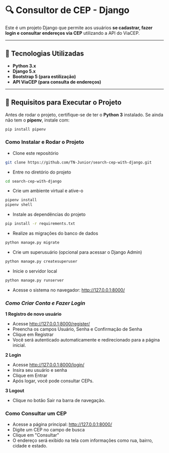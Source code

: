# 🔍 Consultor de CEP - Django

Este é um projeto Django que permite aos usuários **se cadastrar, fazer login e consultar endereços via CEP** utilizando a API do ViaCEP.

---

## 🚀 Tecnologias Utilizadas

- **Python 3.x**
- **Django 5.x**
- **Bootstrap 5 (para estilização)**
- **API ViaCEP (para consulta de endereços)**

---

## 📌 Requisitos para Executar o Projeto

Antes de rodar o projeto, certifique-se de ter o **Python 3** instalado. Se ainda não tem o **pipenv**, instale com:

```bash
pip install pipenv
```
###  Como Instalar e Rodar o Projeto
- Clone este repositório
```bash
git clone https://github.com/TN-Junior/search-cep-with-django.git
```
- Entre no diretório do projeto
```bash
cd search-cep-with-django
```
- Crie um ambiente virtual e ative-o
```bash
pipenv install
pipenv shell
```
- Instale as dependências do projeto
```bash
pip install -r requirements.txt
```
- Realize as migrações do banco de dados
```bash
python manage.py migrate
```
- Crie um superusuário (opcional para acessar o Django Admin)
```bash
python manage.py createsuperuser
```
- Inicie o servidor local
```bash
python manage.py runserver
```
- Acesse o sistema no navegador:
http://127.0.0.1:8000/

### *Como Criar Conta e Fazer Login*
**1 Registro de novo usuário**
- Acesse http://127.0.0.1:8000/register/
- Preencha os campos Usuário, Senha e Confirmação de Senha
- Clique em Registrar
- Você será autenticado automaticamente e redirecionado para a página inicial.
  
**2 Login**
- Acesse http://127.0.0.1:8000/login/
- Insira seu usuário e senha
- Clique em Entrar
- Após logar, você pode consultar CEPs.

**3 Logout**
- Clique no botão Sair na barra de navegação.

### Como Consultar um CEP
- Acesse a página principal: http://127.0.0.1:8000/
- Digite um CEP no campo de busca
- Clique em "Consultar"
- O endereço será exibido na tela com informações como rua, bairro, cidade e estado.




